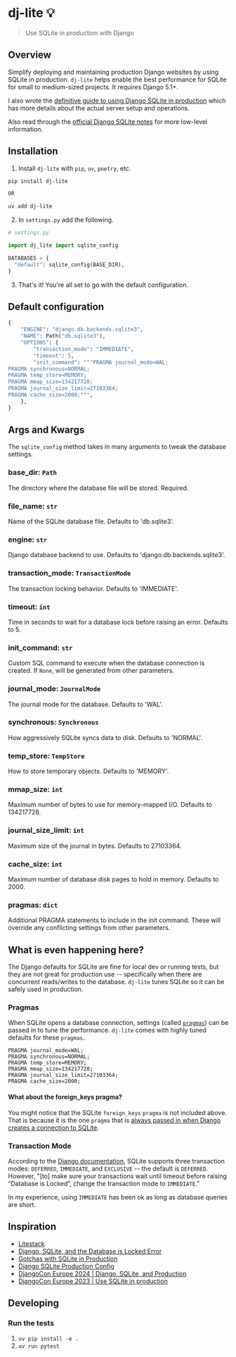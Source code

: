 # dj-lite 💡

>Use SQLite in production with Django

## Overview

Simplify deploying and maintaining production Django websites by using SQLite in production. `dj-lite` helps enable the best performance for SQLite for small to medium-sized projects. It requires Django 5.1+.

I also wrote the [definitive guide to using Django SQLite in production](https://alldjango.com/articles/definitive-guide-to-using-django-sqlite-in-production) which has more details about the actual server setup and operations.

Also read through the [official Django SQLite notes](https://docs.djangoproject.com/en/stable/ref/databases/#sqlite-notes) for more low-level information.

## Installation

1. Install `dj-lite` with `pip`, `uv`, `poetry`, etc.

```bash
pip install dj-lite

OR

uv add dj-lite
```

2. In `settings.py` add the following.

```python
# settings.py

import dj_lite import sqlite_config

DATABASES = {
  "default": sqlite_config(BASE_DIR),
}
```

3. That's it! You're all set to go with the default configuration.

## Default configuration

```python
{
    "ENGINE": "django.db.backends.sqlite3",
    "NAME": Path("db.sqlite3"),
    "OPTIONS": {
        "transaction_mode": "IMMEDIATE",
        "timeout": 5,
        "init_command": """PRAGMA journal_mode=WAL;
PRAGMA synchronous=NORMAL;
PRAGMA temp_store=MEMORY;
PRAGMA mmap_size=134217728;
PRAGMA journal_size_limit=27103364;
PRAGMA cache_size=2000;""",
    },
}
```

## Args and Kwargs

The `sqlite_config` method takes in many arguments to tweak the database settings.

### base_dir: `Path`

The directory where the database file will be stored. Required.

### file_name: `str`

Name of the SQLite database file. Defaults to 'db.sqlite3'.

### engine: `str`

Django database backend to use. Defaults to 'django.db.backends.sqlite3'.

### transaction_mode: `TransactionMode`

The transaction locking behavior. Defaults to 'IMMEDIATE'.

### timeout: `int`

Time in seconds to wait for a database lock before raising an error. Defaults to 5.

### init_command: `str`

Custom SQL command to execute when the database connection is created. If `None`, will be generated from other parameters.

### journal_mode: `JournalMode`

The journal mode for the database. Defaults to 'WAL'.

### synchronous: `Synchronous`

How aggressively SQLite syncs data to disk. Defaults to 'NORMAL'.

### temp_store: `TempStore`

How to store temporary objects. Defaults to 'MEMORY'.

### mmap_size: `int`

Maximum number of bytes to use for memory-mapped I/O. Defaults to 134217728.

### journal_size_limit: `int`

Maximum size of the journal in bytes. Defaults to 27103364.

### cache_size: `int`

Maximum number of database disk pages to hold in memory. Defaults to 2000.

### pragmas: `dict`

Additional PRAGMA statements to include in the init command. These will override any conflicting settings from other parameters.

## What is even happening here?

The Django defaults for SQLite are fine for local dev or running tests, but they are not great for production use -- specifically when there are concurrent reads/writes to the database. `dj-lite` tunes SQLite so it can be safely used in production.

### Pragmas

When SQLite opens a database connection, settings (called [`pragmas`](https://sqlite.org/pragma.html)) can be passed in to tune the performance. `dj-lite` comes with highly tuned defaults for these `pragmas`.

```
PRAGMA journal_mode=WAL;
PRAGMA synchronous=NORMAL;
PRAGMA temp_store=MEMORY;
PRAGMA mmap_size=134217728;
PRAGMA journal_size_limit=27103364;
PRAGMA cache_size=2000;
```

#### What about the foreign_keys pragma?

You might notice that the SQLite `foreign_keys` `pragma` is not included above. That is because it is the one `pragma` that is [always passed in when Django creates a connection to SQLite](https://github.com/django/django/blob/7a80e29feaa675a27bf525164502ebc8ecbdce1a/django/db/backends/sqlite3/base.py#L209).

### Transaction Mode

According to the [Django documentation](https://docs.djangoproject.com/en/stable/ref/databases/#transactions-behavior), SQLite supports three transaction modes: `DEFERRED`, `IMMEDIATE`, and `EXCLUSIVE` -- the default is `DEFERRED`. However, "[to] make sure your transactions wait until timeout before raising “Database is Locked”, change the transaction mode to `IMMEDIATE`."

In my experience, using `IMMEDIATE` has been ok as long as database queries are short.

## Inspiration

- [Litestack](https://github.com/oldmoe/litestack)
- [Django, SQLite, and the Database is Locked Error](https://blog.pecar.me/django-sqlite-dblock)
- [Gotchas with SQLite in Production](https://blog.pecar.me/sqlite-prod)
- [Django SQLite Production Config](https://blog.pecar.me/sqlite-django-config)
- [DjangoCon Europe 2024 | Django, SQLite, and Production](youtube.com/watch?v=GTDYwEXv-sE)
- [DjangoCon Europe 2023 | Use SQLite in production](https://www.youtube.com/watch?v=yTicYJDT1zE)

## Developing

### Run the tests

1. `uv pip install -e .`
2. `uv run pytest`
